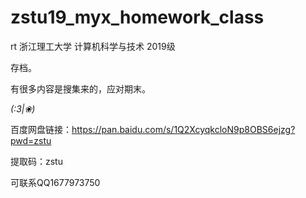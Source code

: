 # zstu19_myx_homework_class
rt 浙江理工大学 计算机科学与技术 2019级

存档。

有很多内容是搜集来的，应对期末。

_(:3|❀)_

百度网盘链接：https://pan.baidu.com/s/1Q2XcyqkcloN9p8OBS6ejzg?pwd=zstu 

提取码：zstu

可联系QQ1677973750